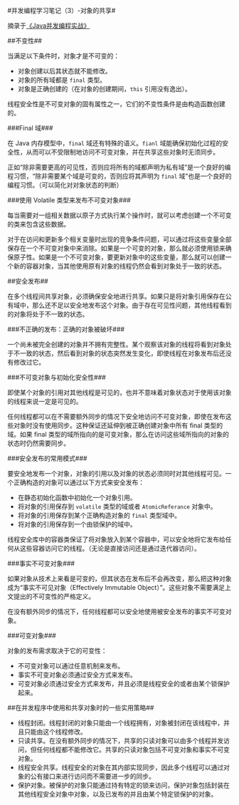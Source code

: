 #并发编程学习笔记（3）-对象的共享#

摘录于[《Java并发编程实战》](http://book.douban.com/subject/10484692/)

##不变性##

当满足以下条件时，对象才是不可变的：
* 对象创建以后其状态就不能修改。
* 对象的所有域都是 `final` 类型。
* 对象是正确创建的（在对象的创建期间，`this` 引用没有逸出）。

线程安全性是不可变对象的固有属性之一，它们的不变性条件是由构造函数创建的。

###Final 域###

在 Java 内存模型中，`final` 域还有特殊的语义。`fianl` 域能确保初始化过程的安全性，从而可以不受限制地访问不可变对象，并在共享这些对象时无须同步。

正如“除非需要更高的可见性，否则应将所有的域都声明为私有域”是一个良好的编程习惯，“除非需要某个域是可变的，否则应将其声明为 `final` 域”也是一个良好的编程习惯。（可以简化对对象状态的判断）

###使用 Volatile 类型来发布不可变对象###

每当需要对一组相关数据以原子方式执行某个操作时，就可以考虑创建一个不可变的类来包含这些数据。

对于在访问和更新多个相关变量时出现的竞争条件问题，可以通过将这些变量全部保存在一个不可变对象中来消除。如果是一个可变的对象，那么就必须使用锁来确保原子性。如果是一个不可变对象，要更新对象中的这些变量，那么就可以创建一个新的容器对象，当其他使用原有对象的线程仍然会看到对象处于一致的状态。

##安全发布##

在多个线程间共享对象，必须确保安全地进行共享。如果只是将对象引用保存在公有域中，那么还不足以安全地发布这个对象。由于存在可见性问题，其他线程看到的对象将处于不一致的状态。

###不正确的发布：正确的对象被破坏###

一个尚未被完全创建的对象并不拥有完整性。某个观察该对象的线程将看到对象处于不一致的状态，然后看到对象的状态突然发生变化，即使线程在对象发布后还没有修改过它。

###不可变对象与初始化安全性###

即使某个对象的引用对其他线程是可见的，也并不意味着对象状态对于使用该对象的线程来说一定是可见的。

任何线程都可以在不需要额外同步的情况下安全地访问不可变对象，即使在发布这些对象时没有使用同步。这种保证还延伸到被正确创建对象中所有 final 类型的域。如果 final 类型的域所指向的是可变对象，那么在访问这些域所指向的对象的状态时仍然需要同步。

###安全发布的常用模式###

要安全地发布一个对象，对象的引用以及对象的状态必须同时对其他线程可见。一个正确构造的对象可以通过以下方式来安全发布：

* 在静态初始化函数中初始化一个对象引用。
* 将对象的引用保存到 `volatile` 类型的域或者 `AtomicReferance` 对象中。
* 将对象的引用保存到某个正确构造对象的 `final` 类型域中。
* 将对象的引用保存到一个由锁保护的域中。

线程安全库中的容器类保证了将对象放入到某个容器中，可以安全地将它发布给任何从这些容器访问它的线程。（无论是直接访问还是通过迭代器访问）。

###事实不可变对象###

如果对象从技术上来看是可变的，但其状态在发布后不会再改变，那么把这种对象成为“事实不可见对象（Effectively Immutable Object）”。这些对象不需要满足上文提出的不可变性的严格定义。

在没有额外同步的情况下，任何线程都可以安全地使用被安全发布的事实不可变对象。

###可变对象###

对象的发布需求取决于它的可变性：

* 不可变对象可以通过任意机制来发布。
* 事实不可变对象必须通过安全方式来发布。
* 可变对象必须通过安全方式来发布，并且必须是线程安全的或者由某个锁保护起来。

##在并发程序中使用和共享对象时的一些实用策略##

* 线程封闭。线程封闭的对象只能由一个线程拥有，对象被封闭在该线程中，并且只能由这个线程修改。
* 只读共享。在没有额外同步的情况下，共享的只读对象可以由多个线程并发访问，但任何线程都不能修改它。共享的只读对象包括不可变对象和事实不可变对象。
* 线程安全共享。线程安全的对象在其内部实现同步，因此多个线程可以通过对象的公有接口来进行访问而不需要进一步的同步。
* 保护对象。被保护的对象只能通过持有特定的锁来访问，保护对象包括封装在其他线程安全对象中对象，以及已发布的并且由某个特定锁保护的对象。